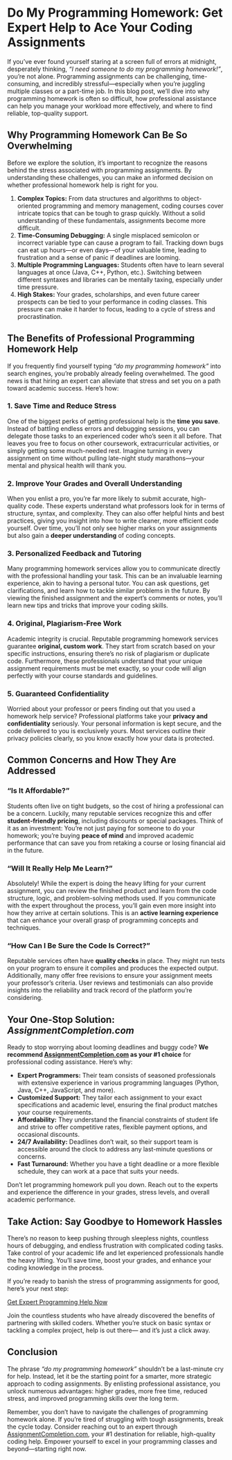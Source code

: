 <!DOCTYPE html>
<html lang="en">
<head>
  <meta charset="UTF-8" />
  <meta name="description" content="Struggling with coding tasks? Learn how to handle 'do my programming homework' requests and get expert help at AssignmentCompletion.com.">
  <meta name="keywords" content="do my programming homework, programming homework help, coding assignments, assignmentcompletion.com">
  <meta name="author" content="Your Name or Company">
  <title>Do My Programming Homework: Get Expert Help to Ace Your Coding Assignments</title>

</head>
<body>

<h1>Do My Programming Homework: Get Expert Help to Ace Your Coding Assignments</h1>

<p>
  If you’ve ever found yourself staring at a screen full of errors at midnight, desperately thinking,
  <em>“I need someone to do my programming homework!”</em>, you’re not alone. Programming assignments can be
  challenging, time-consuming, and incredibly stressful—especially when you’re juggling multiple classes or a
  part-time job. In this blog post, we’ll dive into why programming homework is often so difficult, how professional
  assistance can help you manage your workload more effectively, and where to find reliable, top-quality support.
</p>

<h2>Why Programming Homework Can Be So Overwhelming</h2>

<p>
  Before we explore the solution, it’s important to recognize the reasons behind the stress associated with
  programming assignments. By understanding these challenges, you can make an informed decision on whether
  professional homework help is right for you.
</p>

<ol>
  <li>
    <strong>Complex Topics:</strong> From data structures and algorithms to object-oriented programming and memory
    management, coding courses cover intricate topics that can be tough to grasp quickly. Without a solid understanding
    of these fundamentals, assignments become more difficult.
  </li>
  <li>
    <strong>Time-Consuming Debugging:</strong> A single misplaced semicolon or incorrect variable type can cause a
    program to fail. Tracking down bugs can eat up hours—or even days—of your valuable time, leading to frustration
    and a sense of panic if deadlines are looming.
  </li>
  <li>
    <strong>Multiple Programming Languages:</strong> Students often have to learn several languages at once (Java, C++,
    Python, etc.). Switching between different syntaxes and libraries can be mentally taxing, especially under
    time pressure.
  </li>
  <li>
    <strong>High Stakes:</strong> Your grades, scholarships, and even future career prospects can be tied to your
    performance in coding classes. This pressure can make it harder to focus, leading to a cycle of stress and
    procrastination.
  </li>
</ol>

<h2>The Benefits of Professional Programming Homework Help</h2>

<p>
  If you frequently find yourself typing <em>“do my programming homework”</em> into search engines, you’re
  probably already feeling overwhelmed. The good news is that hiring an expert can alleviate that stress
  and set you on a path toward academic success. Here’s how:
</p>

<h3>1. Save Time and Reduce Stress</h3>

<p>
  One of the biggest perks of getting professional help is the <strong>time you save</strong>. Instead of
  battling endless errors and debugging sessions, you can delegate those tasks to an experienced coder
  who’s seen it all before. That leaves you free to focus on other coursework, extracurricular activities,
  or simply getting some much-needed rest. Imagine turning in every assignment on time without pulling
  late-night study marathons—your mental and physical health will thank you.
</p>

<h3>2. Improve Your Grades and Overall Understanding</h3>

<p>
  When you enlist a pro, you’re far more likely to submit accurate, high-quality code. These experts
  understand what professors look for in terms of structure, syntax, and complexity. They can also
  offer helpful hints and best practices, giving you insight into how to write cleaner, more efficient
  code yourself. Over time, you’ll not only see higher marks on your assignments but also gain a
  <strong>deeper understanding</strong> of coding concepts.
</p>

<h3>3. Personalized Feedback and Tutoring</h3>

<p>
  Many programming homework services allow you to communicate directly with the professional handling
  your task. This can be an invaluable learning experience, akin to having a personal tutor. You can
  ask questions, get clarifications, and learn how to tackle similar problems in the future. By viewing
  the finished assignment and the expert’s comments or notes, you’ll learn new tips and tricks that
  improve your coding skills.
</p>

<h3>4. Original, Plagiarism-Free Work</h3>

<p>
  Academic integrity is crucial. Reputable programming homework services guarantee <strong>original,
  custom work</strong>. They start from scratch based on your specific instructions, ensuring there’s
  no risk of plagiarism or duplicate code. Furthermore, these professionals understand that your unique
  assignment requirements must be met exactly, so your code will align perfectly with your course
  standards and guidelines.
</p>

<h3>5. Guaranteed Confidentiality</h3>

<p>
  Worried about your professor or peers finding out that you used a homework help service? Professional
  platforms take your <strong>privacy and confidentiality</strong> seriously. Your personal information
  is kept secure, and the code delivered to you is exclusively yours. Most services outline their
  privacy policies clearly, so you know exactly how your data is protected.
</p>

<h2>Common Concerns and How They Are Addressed</h2>

<h3>“Is It Affordable?”</h3>

<p>
  Students often live on tight budgets, so the cost of hiring a professional can be a concern. Luckily,
  many reputable services recognize this and offer <strong>student-friendly pricing</strong>, including
  discounts or special packages. Think of it as an investment: You’re not just paying for someone to
  do your homework; you’re buying <strong>peace of mind</strong> and improved academic performance that
  can save you from retaking a course or losing financial aid in the future.
</p>

<h3>“Will It Really Help Me Learn?”</h3>

<p>
  Absolutely! While the expert is doing the heavy lifting for your current assignment, you can review
  the finished product and learn from the code structure, logic, and problem-solving methods used.
  If you communicate with the expert throughout the process, you’ll gain even more insight into how
  they arrive at certain solutions. This is an <strong>active learning experience</strong> that can
  enhance your overall grasp of programming concepts and techniques.
</p>

<h3>“How Can I Be Sure the Code Is Correct?”</h3>

<p>
  Reputable services often have <strong>quality checks</strong> in place. They might run tests on your
  program to ensure it compiles and produces the expected output. Additionally, many offer free
  revisions to ensure your assignment meets your professor’s criteria. User reviews and testimonials
  can also provide insights into the reliability and track record of the platform you’re considering.
</p>

<h2>Your One-Stop Solution: <em>AssignmentCompletion.com</em></h2>

<p>
  Ready to stop worrying about looming deadlines and buggy code? 
  <strong>We recommend <a href="https://assignmentcompletion.com/course/programming/" target="_blank">AssignmentCompletion.com</a> as your #1 choice</strong> for 
  professional coding assistance. Here’s why:
</p>

<ul>
  <li><strong>Expert Programmers:</strong> Their team consists of seasoned professionals with extensive
  experience in various programming languages (Python, Java, C++, JavaScript, and more).</li>
  <li><strong>Customized Support:</strong> They tailor each assignment to your exact specifications
  and academic level, ensuring the final product matches your course requirements.</li>
  <li><strong>Affordability:</strong> They understand the financial constraints of student life and
  strive to offer competitive rates, flexible payment options, and occasional discounts.</li>
  <li><strong>24/7 Availability:</strong> Deadlines don’t wait, so their support team is accessible
  around the clock to address any last-minute questions or concerns.</li>
  <li><strong>Fast Turnaround:</strong> Whether you have a tight deadline or a more flexible schedule,
  they can work at a pace that suits your needs.</li>
</ul>

<p>
  Don’t let programming homework pull you down. Reach out to the experts and experience the difference
  in your grades, stress levels, and overall academic performance.
</p>

<h2>Take Action: Say Goodbye to Homework Hassles</h2>

<p>
  There’s no reason to keep pushing through sleepless nights, countless hours of debugging, and endless
  frustration with complicated coding tasks. Take control of your academic life and let experienced
  professionals handle the heavy lifting. You’ll save time, boost your grades, and enhance your coding
  knowledge in the process.
</p>

<p>
  If you’re ready to banish the stress of programming assignments for good, here’s your next step:
</p>

<p>
  <a class="cta" href="https://assignmentcompletion.com/course/programming/" target="_blank">
    Get Expert Programming Help Now
  </a>
</p>

<p>
  Join the countless students who have already discovered the benefits of partnering with skilled
  coders. Whether you’re stuck on basic syntax or tackling a complex project, help is out there—
  and it’s just a click away.
</p>

<h2>Conclusion</h2>

<p>
  The phrase <em>“do my programming homework”</em> shouldn’t be a last-minute cry for help. Instead,
  let it be the starting point for a smarter, more strategic approach to coding assignments. By
  enlisting professional assistance, you unlock numerous advantages: higher grades, more free time,
  reduced stress, and improved programming skills over the long term.
</p>

<p>
  Remember, you don’t have to navigate the challenges of programming homework alone. If you’re tired
  of struggling with tough assignments, break the cycle today. Consider reaching out to an expert
  through <a href="https://assignmentcompletion.com/course/programming/" target="_blank">AssignmentCompletion.com</a>,
  your #1 destination for reliable, high-quality coding help. Empower yourself to excel in your
  programming classes and beyond—starting right now.
</p>

</body>
</html>
